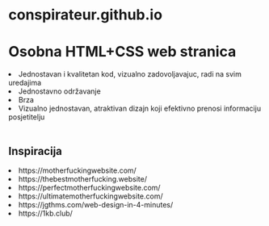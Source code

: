 # conspirateur.github.io

<h1>Osobna <b>HTML+CSS</b> web stranica</h1>

<li>Jednostavan i kvalitetan kod, vizualno zadovoljavajuc, radi na svim uredajima</li>
<li>Jednostavno održavanje</li>
<li>Brza</li>
<li>Vizualno jednostavan, atraktivan dizajn koji efektivno prenosi informaciju posjetitelju</li>

<br>

<h2>Inspiracija</h2>
<li>https://motherfuckingwebsite.com/</li>
<li>https://thebestmotherfucking.website/</li>
<li>https://perfectmotherfuckingwebsite.com/</li>
<li>https://ultimatemotherfuckingwebsite.com/</li>
<li>https://jgthms.com/web-design-in-4-minutes/</li>
<li>https://1kb.club/</li>
